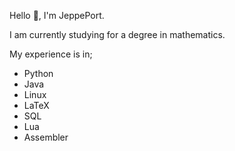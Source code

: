 Hello 👋, I'm JeppePort. 

I am currently studying for a degree in mathematics.

My experience is in;
 - Python
 - Java
 - Linux
 - LaTeX
 - SQL
 - Lua
 - Assembler
